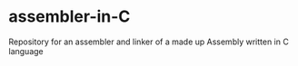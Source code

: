 # assembler-in-C
Repository for an assembler and linker of a made up Assembly written in C language
